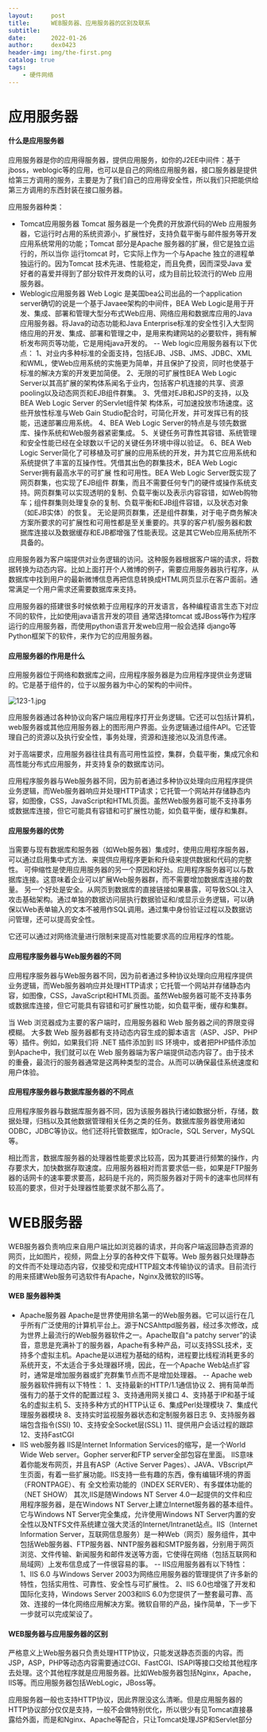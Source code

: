 ```yaml
---
layout:     post
title:      WEB服务器、应用服务器的区别及联系
subtitle:   
date:       2022-01-26
author:     dex0423
header-img: img/the-first.png
catalog: true
tags:
    - 硬件网络
---
```




# 应用服务器
#### 什么是应用服务器
应用服务器是你的应用得服务器，提供应用服务，如你的J2EE中间件：基于jboss，weblogic等的应用，也可以是自己的网络应用服务器，接口服务器是提供给第三方调用的服务，主要是为了我们自己的应用得安全性，所以我们只把能供给第三方调用的东西封装在接口服务器。

应用服务器种类：
- Tomcat应用服务器
Tomcat 服务器是一个免费的开放源代码的Web 应用服务器，它运行时占用的系统资源小，扩展性好，支持负载平衡与邮件服务等开发应用系统常用的功能；Tomcat 部分是Apache 服务器的扩展，但它是独立运行的，所以当你 运行tomcat 时，它实际上作为一个与Apache 独立的进程单独运行的。因为Tomcat 技术先进、性能稳定，而且免费，因而深受Java 爱好者的喜爱并得到了部分软件开发商的认可，成为目前比较流行的Web 应用服务器。
- Weblogic应用服务器
Web Logic 是美国bea公司出品的一个application server确切的说是一个基于Javaee架构的中间件，BEA Web Logic是用于开发、集成、部署和管理大型分布式Web应用、网络应用和数据库应用的Java应用服务器。将Java的动态功能和Java Enterprise标准的安全性引入大型网络应用的开发、集成、部署和管理之中，是用来构建网站的必要软件，拥有解析发布网页等功能，它是用纯java开发的。
-- Web logic应用服务器有以下优点：
1、对业内多种标准的全面支持，包括EJB、JSB、JMS、JDBC、XML和WML，使Web应用系统的实施更为简单，并且保护了投资，同时也使基于标准的解决方案的开发更加简便。
2、无限的可扩展性BEA Web Logic Server以其高扩展的架构体系闻名于业内，包括客户机连接的共享、资源pooling以及动态网页和EJB组件群集。
3、凭借对EJB和JSP的支持，以及BEA Web Logic Server 的Servlet组件架 构体系，可加速投放市场速度。这些开放性标准与Web Gain Studio配合时，可简化开发，并可发挥已有的技能，迅速部署应用系统。
4、BEA Web Logic Server的特点是与领先数据库、操作系统和Web服务器紧密集成。
5、关键任务可靠性其容错、系统管理和安全性能已经在全球数以千记的关键任务环境中得以验证。
6、BEA Web Logic Server简化了可移植及可扩展的应用系统的开发，并为其它应用系统和系统提供了丰富的互操作性。凭借其出色的群集技术，BEA Web Logic Server拥有最高水平的可扩展 性和可用性。BEA Web Logic Server既实现了网页群集，也实现了EJB组件 群集，而且不需要任何专门的硬件或操作系统支持。网页群集可以实现透明的复制、负载平衡以及表示内容容错，如Web购物车；组件群集则处理复杂的复制、负载平衡和EJB组件容错，以及状态对象（如EJB实体）的恢复。 无论是网页群集，还是组件群集，对于电子商务解决方案所要求的可扩展性和可用性都是至关重要的。共享的客户机/服务器和数据库连接以及数据缓存和EJB都增强了性能表现。这是其它Web应用系统所不具备的。

应用服务器为客户端提供对业务逻辑的访问。这种服务器根据客户端的请求，将数据转换为动态内容。比如上面打开个人微博的例子，需要应用服务器执行程序，从数据库中找到用户的最新微博信息再把信息转换成HTML网页显示在客户面前。通常满足一个用户需求还需要数据库来支持。

应用服务器的搭建很多时候依赖于应用程序的开发语言，各种编程语言生态下对应不同的软件，比如使用java语言开发的项目 通常选择tomcat 或JBoss等作为程序运行的应用服务器，而使用python语言开发web应用一般会选择 django等Python框架下的软件，来作为它的应用服务器。

#### 应用服务器的作用是什么
应用服务器位于网络和数据库之间，应用程序服务器是为应用程序提供业务逻辑的。它是基于组件的，位于以服务器为中心的架构的中间件。

![123-1.jpg](https://upload-images.jianshu.io/upload_images/14502986-278e37c67e0829d2.jpg?imageMogr2/auto-orient/strip%7CimageView2/2/w/1240)

应用服务器通过各种协议向客户端应用程序打开业务逻辑。它还可以包括计算机，web服务器或其他应用服务器上的图形用户界面。业务逻辑通过组件API。它还管理自己的资源以及执行安全性，事务处理，资源和连接池以及消息传递。

对于高端要求，应用服务器往往具有高可用性监控，集群，负载平衡，集成冗余和高性能分布式应用服务，并支持复杂的数据库访问。

应用程序服务器与Web服务器不同，因为前者通过多种协议处理向应用程序提供业务逻辑，而Web服务器响应并处理HTTP请求；它托管一个网站并存储静态内容，如图像，CSS，JavaScript和HTML页面。虽然Web服务器可能不支持事务或数据库连接，但它可能具有容错和可扩展性功能，如负载平衡，缓存和集群。

#### 应用服务器的优势
当需要与现有数据库和服务器（如Web服务器）集成时，使用应用程序服务器，可以通过启用集中式方法、来提供应用程序更新和升级来提供数据和代码的完整性。
可伸缩性是使用应用服务器的另一个原因和好处。应用程序服务器可以与数据库连接。这意味着企业可以扩展Web服务器群，而不需要增加数据库连接的数量。
另一个好处是安全。从网页到数据库的直接链接如果暴露，可导致SQL注入攻击基础架构。通过单独的数据访问层执行数据验证和/或显示业务逻辑，可以确保以Web表单输入的文本不被用作SQL调用。通过集中身份验证过程以及数据访问管理，还可以提高安全性。

它还可以通过对网络流量进行限制来提高对性能要求高的应用程序的性能。

#### 应用程序服务器与Web服务器的不同

应用程序服务器与Web服务器不同，因为前者通过多种协议处理向应用程序提供业务逻辑，而Web服务器响应并处理HTTP请求；它托管一个网站并存储静态内容，如图像，CSS，JavaScript和HTML页面。虽然Web服务器可能不支持事务或数据库连接，但它可能具有容错和可扩展性功能，如负载平衡，缓存和集群。

当 Web 浏览器成为主要的客户端时，应用服务器和 Web 服务器之间的界限变得模糊。 大多数 Web 服务器都有支持动态内容生成的脚本语言（ASP、JSP、PHP等）插件。例如，如果我们将 .NET 插件添加到 IIS 环境中，或者把PHP插件添加到Apache中，我们就可以在 Web 服务器端为客户端提供动态内容了。由于技术的重叠，最流行的服务器通常是这两种类型的混合。从而可以确保最佳系统速度和用户体验。

#### 应用程序服务器与数据库服务器的不同点

应用程序服务器与数据库服务器不同，因为该服务器执行诸如数据分析，存储，数据处理，归档以及其他数据管理相关任务之类的任务。数据库服务器使用诸如ODBC，JDBC等协议。他们还将托管数据库，如Oracle，SQL Server，MySQL等。

相比而言，数据库服务器的处理器性能要求比较高，因为其要进行频繁的操作，内存要求大，加快数据存取速度。应用服务器相对而言要求低一些，如果是FTP服务器的话网卡的速率要求要高，起码是千兆的，网页服务器对于网卡的速率也同样有较高的要求，但对于处理器性能要求就不那么高了。

# WEB服务器

WEB服务器负责响应来自用户端比如浏览器的请求，并向客户端返回静态资源的网页，比如图片，视频，网盘上分享的各种文件下载等。Web 服务器只处理静态的文件而不处理动态内容，仅接受和完成HTTP超文本传输协议的请求。目前流行的用来搭建Web服务可选软件有Apache，Nginx及微软的IIS等。

#### WEB 服务器种类
- Apache服务器
Apache是世界使用排名第一的Web服务器。它可以运行在几乎所有广泛使用的计算机平台上。源于NCSAhttpd服务器，经过多次修改，成为世界上最流行的Web服务器软件之一。Apache取自“a patchy server”的读音，意思是充满补丁的服务器，Apache有多种产品，可以支持SSL技术，支持多个虚拟主机。Apache是以进程为基础的结构，进程要比线程消耗更多的系统开支，不太适合于多处理器环境，因此，在一个Apache Web站点扩容时，通常是增加服务器或扩充群集节点而不是增加处理器。
-- Apache web服务器软件拥有以下特性：
1、支持最新的HTTP/1.1通信协议
2、拥有简单而强有力的基于文件的配置过程
3、支持通用网关接口
4、支持基于IP和基于域名的虚拟主机
5、支持多种方式的HTTP认证
6、集成Perl处理模块
7、集成代理服务器模块
8、支持实时监视服务器状态和定制服务器日志
9、支持服务器端包含指令(SSI)
10、支持安全Socket层(SSL)
11、提供用户会话过程的跟踪
12、支持FastCGI
- IIS web服务器
IIS是Internet Information Services的缩写，是一个World Wide Web server。Gopher server和FTP server全部包容在里面。 IIS意味着你能发布网页，并且有ASP（Active Server Pages）、JAVA、VBscript产生页面，有着一些扩展功能。IIS支持一些有趣的东西，像有编辑环境的界面（FRONTPAGE）、有 全文检索功能的（INDEX SERVER）、有多媒体功能的（NET SHOW） 其次,IIS是随Windows NT Server 4.0一起提供的文件和应用程序服务器，是在Windows NT Server上建立Internet服务器的基本组件。它与Windows NT Server完全集成，允许使用Windows NT Server内置的安全性以及NTFS文件系统建立强大灵活的Internet/Intranet站点。IIS（Internet Information Server，互联网信息服务）是一种Web（网页）服务组件，其中包括Web服务器、FTP服务器、NNTP服务器和SMTP服务器，分别用于网页浏览、文件传输、新闻服务和邮件发送等方面，它使得在网络（包括互联网和局域网）上发布信息成了一件很容易的事。
-- IIS应用服务器有以下特性：
1、IIS 6.0 与Windows Server 2003为网络应用服务器的管理提供了许多新的特性，包括实用性、可靠性、安全性与可扩展性。
2、IIS 6.0也增强了开发和国际化支持，Windows Server 2003和IIS 6.0为您提供了一整套最可靠、高效、连接的一体化网络应用解决方案。微软自带的产品，操作简单，下一步下一步就可以完成架设了。
#### WEB服务器与应用服务器的区别

严格意义上Web服务器只负责处理HTTP协议，只能发送静态页面的内容。而JSP，ASP，PHP等动态内容需要通过CGI、FastCGI、ISAPI等接口交给其他程序去处理。这个其他程序就是应用服务器。比如Web服务器包括Nginx，Apache，IIS等。而应用服务器包括WebLogic，JBoss等。

应用服务器一般也支持HTTP协议，因此界限没这么清晰。但是应用服务器的HTTP协议部分仅仅是支持，一般不会做特别优化，所以很少有见Tomcat直接暴露给外面，而是和Nginx、Apache等配合，只让Tomcat处理JSP和Servlet部分